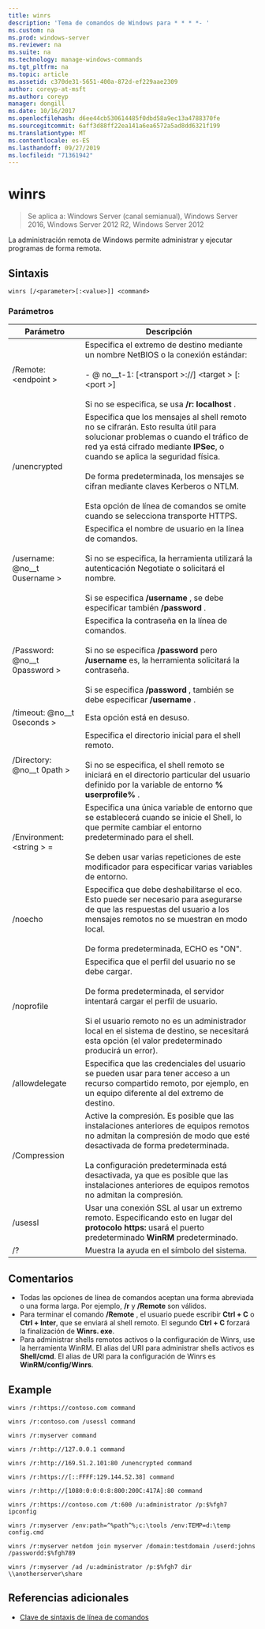 ```yaml
---
title: winrs
description: 'Tema de comandos de Windows para * * * *- '
ms.custom: na
ms.prod: windows-server
ms.reviewer: na
ms.suite: na
ms.technology: manage-windows-commands
ms.tgt_pltfrm: na
ms.topic: article
ms.assetid: c370de31-5651-400a-872d-ef229aae2309
author: coreyp-at-msft
ms.author: coreyp
manager: dongill
ms.date: 10/16/2017
ms.openlocfilehash: d6ee44cb530614485f0dbd58a9ec13a4788370fe
ms.sourcegitcommit: 6aff3d88ff22ea141a6ea6572a5ad8dd6321f199
ms.translationtype: MT
ms.contentlocale: es-ES
ms.lasthandoff: 09/27/2019
ms.locfileid: "71361942"
---
```

# <a name="winrs"></a>winrs

>Se aplica a: Windows Server (canal semianual), Windows Server 2016, Windows Server 2012 R2, Windows Server 2012

La administración remota de Windows permite administrar y ejecutar programas de forma remota.   
## <a name="syntax"></a>Sintaxis  
```  
winrs [/<parameter>[:<value>]] <command>  
```  
### <a name="parameters"></a>Parámetros  

|           Parámetro            |                                                                                                                                                                                    Descripción                                                                                                                                                                                     |
|--------------------------------|------------------------------------------------------------------------------------------------------------------------------------------------------------------------------------------------------------------------------------------------------------------------------------------------------------------------------------------------------------------------------------|
|      /Remote: \<endpoint >       |                                                                                          Especifica el extremo de destino mediante un nombre NetBIOS o la conexión estándar:<br /><br />-    @ no__t-1: [\<transport >://] \<target > [: \<port >]<br /><br />Si no se especifica, se usa **/r: localhost** .                                                                                          |
|          /unencrypted          | Especifica que los mensajes al shell remoto no se cifrarán. Esto resulta útil para solucionar problemas o cuando el tráfico de red ya está cifrado mediante **IPSec**, o cuando se aplica la seguridad física.<br /><br />De forma predeterminada, los mensajes se cifran mediante claves Kerberos o NTLM.<br /><br />Esta opción de línea de comandos se omite cuando se selecciona transporte HTTPS. |
|     /username: @no__t 0username >      |                                                                                Especifica el nombre de usuario en la línea de comandos.<br /><br />Si no se especifica, la herramienta utilizará la autenticación Negotiate o solicitará el nombre.<br /><br />Si se especifica **/username** , se debe especificar también **/password** .                                                                                 |
|     /Password: @no__t 0password >      |                                                                           Especifica la contraseña en la línea de comandos.<br /><br />Si no se especifica **/password** pero **/username** es, la herramienta solicitará la contraseña.<br /><br />Si se especifica **/password** , también se debe especificar **/username** .                                                                            |
|      /timeout: @no__t 0seconds >       |                                                                                                                                                                             Esta opción está en desuso.                                                                                                                                                                             |
|       /Directory: @no__t 0path >       |                                                                                            Especifica el directorio inicial para el shell remoto.<br /><br />Si no se especifica, el shell remoto se iniciará en el directorio particular del usuario definido por la variable de entorno **% userprofile%** .                                                                                             |
| /Environment: \<string > =<value> |                                                                          Especifica una única variable de entorno que se establecerá cuando se inicie el Shell, lo que permite cambiar el entorno predeterminado para el shell.<br /><br />Se deben usar varias repeticiones de este modificador para especificar varias variables de entorno.                                                                          |
|            /noecho             |                                                                                                    Especifica que debe deshabilitarse el eco. Esto puede ser necesario para asegurarse de que las respuestas del usuario a los mensajes remotos no se muestran en modo local.<br /><br />De forma predeterminada, ECHO es "ON".                                                                                                    |
|           /noprofile           |                                              Especifica que el perfil del usuario no se debe cargar.<br /><br />De forma predeterminada, el servidor intentará cargar el perfil de usuario.<br /><br />Si el usuario remoto no es un administrador local en el sistema de destino, se necesitará esta opción (el valor predeterminado producirá un error).                                               |
|         /allowdelegate         |                                                                                                                  Especifica que las credenciales del usuario se pueden usar para tener acceso a un recurso compartido remoto, por ejemplo, en un equipo diferente al del extremo de destino.                                                                                                                   |
|          /Compression          |                                                                           Active la compresión.  Es posible que las instalaciones anteriores de equipos remotos no admitan la compresión de modo que esté desactivada de forma predeterminada.<br /><br />La configuración predeterminada está desactivada, ya que es posible que las instalaciones anteriores de equipos remotos no admitan la compresión.                                                                           |
|            /usessl             |                                                                                                               Usar una conexión SSL al usar un extremo remoto.  Especificando esto en lugar del **protocolo https:** usará el puerto predeterminado **WinRM** predeterminado.                                                                                                                |
|               /?               |                                                                                                                                                                        Muestra la ayuda en el símbolo del sistema.                                                                                                                                                                        |

## <a name="remarks"></a>Comentarios  
-   Todas las opciones de línea de comandos aceptan una forma abreviada o una forma larga. Por ejemplo, **/r** y **/Remote** son válidos.  
-   Para terminar el comando **/Remote** , el usuario puede escribir **Ctrl + C** o **Ctrl + Inter**, que se enviará al shell remoto. El segundo **Ctrl + C** forzará la finalización de **Winrs. exe**.  
-   Para administrar shells remotos activos o la configuración de Winrs, use la herramienta WinRM.  El alias del URI para administrar shells activos es **Shell/cmd**.  El alias de URI para la configuración de Winrs es **WinRM/config/Winrs**.  

## <a name="BKMK_Examples"></a>Example  
```  
winrs /r:https://contoso.com command  
```  
```  
winrs /r:contoso.com /usessl command  
```  
```  
winrs /r:myserver command  
```  
```  
winrs /r:http://127.0.0.1 command  
```  
```  
winrs /r:http://169.51.2.101:80 /unencrypted command  
```  
```  
winrs /r:https://[::FFFF:129.144.52.38] command  
```  
```  
winrs /r:http://[1080:0:0:0:8:800:200C:417A]:80 command  
```  
```  
winrs /r:https://contoso.com /t:600 /u:administrator /p:$%fgh7 ipconfig  
```  
```  
winrs /r:myserver /env:path=^%path^%;c:\tools /env:TEMP=d:\temp config.cmd  
```  
```  
winrs /r:myserver netdom join myserver /domain:testdomain /userd:johns /passwordd:$%fgh789  
```  
```  
winrs /r:myserver /ad /u:administrator /p:$%fgh7 dir \\anotherserver\share  
```  

## <a name="additional-references"></a>Referencias adicionales  
-   [Clave de sintaxis de línea de comandos](command-line-syntax-key.md)  

